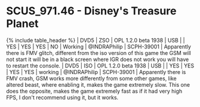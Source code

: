# SCUS_971.46 - Disney's Treasure Planet

{% include table_header %}
| DVD5 | ZSO | OPL 1.2.0 beta 1938 | USB |  | YES | YES | YES | NO | Working | @INDRAPhilip | SCPH-39001 | Apparently there is FMV glitch, different from the iso version of this game the GSM will not start it will be in a black screen where IGR does not work you will have to restart the console. 
| DVD5 | ISO | OPL 1.2.0 beta 1938 | USB |  | YES | YES | YES | YES | working | @INDRAPhilip | SCPH-39001 | Apparently there is FMV crash, GSM works more differently from some other games, like altered beast, where enabling it, makes the game extremely slow. This one does the opposite, makes the game extremely fast as if it had very high FPS, I don't recommend using it, but it works. 
